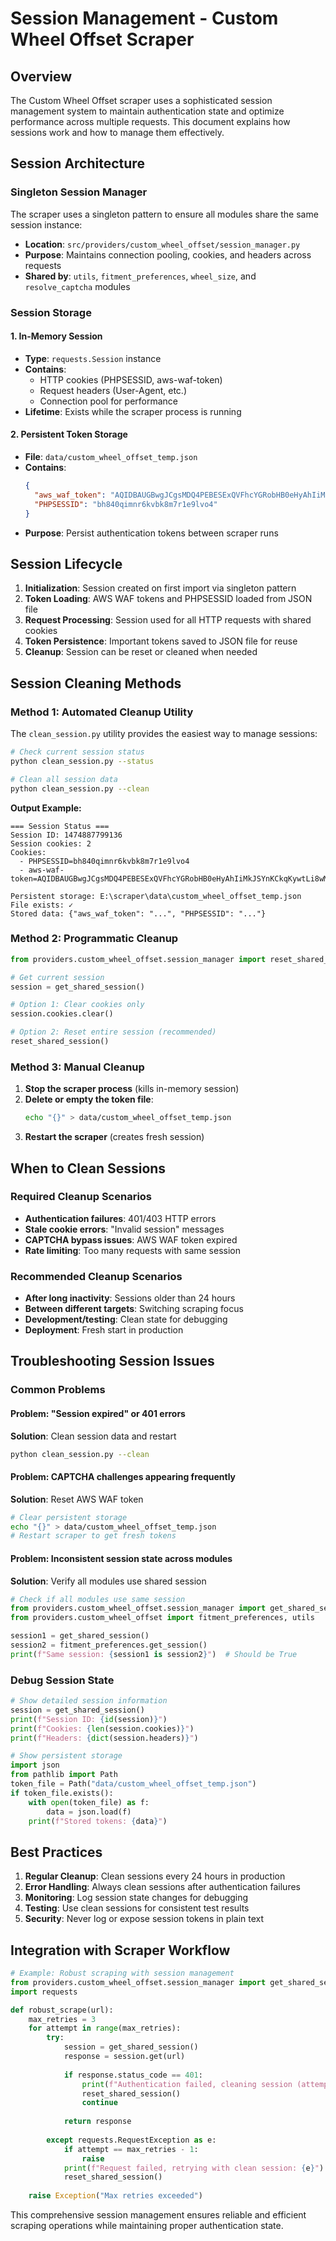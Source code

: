 # Session Management - Custom Wheel Offset Scraper

## Overview

The Custom Wheel Offset scraper uses a sophisticated session management system to maintain authentication state and optimize performance across multiple requests. This document explains how sessions work and how to manage them effectively.

## Session Architecture

### Singleton Session Manager
The scraper uses a singleton pattern to ensure all modules share the same session instance:
- **Location**: `src/providers/custom_wheel_offset/session_manager.py`
- **Purpose**: Maintains connection pooling, cookies, and headers across requests
- **Shared by**: `utils`, `fitment_preferences`, `wheel_size`, and `resolve_captcha` modules

### Session Storage

#### 1. In-Memory Session
- **Type**: `requests.Session` instance
- **Contains**: 
  - HTTP cookies (PHPSESSID, aws-waf-token)
  - Request headers (User-Agent, etc.)
  - Connection pool for performance
- **Lifetime**: Exists while the scraper process is running

#### 2. Persistent Token Storage
- **File**: `data/custom_wheel_offset_temp.json`
- **Contains**:
  ```json
  {
    "aws_waf_token": "AQIDBAUGBwgJCgsMDQ4PEBESExQVFhcYGRobHB0eHyAhIiMkJSYnKCkqKywtLi8wMTIzNDU2Nzg5Ojs8PT4_QA",
    "PHPSESSID": "bh840qimnr6kvbk8m7r1e9lvo4"
  }
  ```
- **Purpose**: Persist authentication tokens between scraper runs

## Session Lifecycle

1. **Initialization**: Session created on first import via singleton pattern
2. **Token Loading**: AWS WAF tokens and PHPSESSID loaded from JSON file
3. **Request Processing**: Session used for all HTTP requests with shared cookies
4. **Token Persistence**: Important tokens saved to JSON file for reuse
5. **Cleanup**: Session can be reset or cleaned when needed

## Session Cleaning Methods

### Method 1: Automated Cleanup Utility

The `clean_session.py` utility provides the easiest way to manage sessions:

```bash
# Check current session status
python clean_session.py --status

# Clean all session data
python clean_session.py --clean
```

**Output Example:**
```
=== Session Status ===
Session ID: 1474887799136
Session cookies: 2
Cookies:
  - PHPSESSID=bh840qimnr6kvbk8m7r1e9lvo4
  - aws-waf-token=AQIDBAUGBwgJCgsMDQ4PEBESExQVFhcYGRobHB0eHyAhIiMkJSYnKCkqKywtLi8wMTIzNDU2Nzg5Ojs8PT4_QA

Persistent storage: E:\scraper\data\custom_wheel_offset_temp.json
File exists: ✓
Stored data: {"aws_waf_token": "...", "PHPSESSID": "..."}
```

### Method 2: Programmatic Cleanup

```python
from providers.custom_wheel_offset.session_manager import reset_shared_session, get_shared_session

# Get current session
session = get_shared_session()

# Option 1: Clear cookies only
session.cookies.clear()

# Option 2: Reset entire session (recommended)
reset_shared_session()
```

### Method 3: Manual Cleanup

1. **Stop the scraper process** (kills in-memory session)
2. **Delete or empty the token file**:
   ```bash
   echo "{}" > data/custom_wheel_offset_temp.json
   ```
3. **Restart the scraper** (creates fresh session)

## When to Clean Sessions

### Required Cleanup Scenarios
- **Authentication failures**: 401/403 HTTP errors
- **Stale cookie errors**: "Invalid session" messages
- **CAPTCHA bypass issues**: AWS WAF token expired
- **Rate limiting**: Too many requests with same session

### Recommended Cleanup Scenarios
- **After long inactivity**: Sessions older than 24 hours
- **Between different targets**: Switching scraping focus
- **Development/testing**: Clean state for debugging
- **Deployment**: Fresh start in production

## Troubleshooting Session Issues

### Common Problems

#### Problem: "Session expired" or 401 errors
**Solution**: Clean session data and restart
```bash
python clean_session.py --clean
```

#### Problem: CAPTCHA challenges appearing frequently
**Solution**: Reset AWS WAF token
```bash
# Clear persistent storage
echo "{}" > data/custom_wheel_offset_temp.json
# Restart scraper to get fresh tokens
```

#### Problem: Inconsistent session state across modules
**Solution**: Verify all modules use shared session
```python
# Check if all modules use same session
from providers.custom_wheel_offset.session_manager import get_shared_session
from providers.custom_wheel_offset import fitment_preferences, utils

session1 = get_shared_session()
session2 = fitment_preferences.get_session()
print(f"Same session: {session1 is session2}")  # Should be True
```

### Debug Session State

```python
# Show detailed session information
session = get_shared_session()
print(f"Session ID: {id(session)}")
print(f"Cookies: {len(session.cookies)}")
print(f"Headers: {dict(session.headers)}")

# Show persistent storage
import json
from pathlib import Path
token_file = Path("data/custom_wheel_offset_temp.json")
if token_file.exists():
    with open(token_file) as f:
        data = json.load(f)
    print(f"Stored tokens: {data}")
```

## Best Practices

1. **Regular Cleanup**: Clean sessions every 24 hours in production
2. **Error Handling**: Always clean sessions after authentication failures
3. **Monitoring**: Log session state changes for debugging
4. **Testing**: Use clean sessions for consistent test results
5. **Security**: Never log or expose session tokens in plain text

## Integration with Scraper Workflow

```python
# Example: Robust scraping with session management
from providers.custom_wheel_offset.session_manager import get_shared_session, reset_shared_session
import requests

def robust_scrape(url):
    max_retries = 3
    for attempt in range(max_retries):
        try:
            session = get_shared_session()
            response = session.get(url)
            
            if response.status_code == 401:
                print(f"Authentication failed, cleaning session (attempt {attempt + 1})")
                reset_shared_session()
                continue
                
            return response
            
        except requests.RequestException as e:
            if attempt == max_retries - 1:
                raise
            print(f"Request failed, retrying with clean session: {e}")
            reset_shared_session()
    
    raise Exception("Max retries exceeded")
```

This comprehensive session management ensures reliable and efficient scraping operations while maintaining proper authentication state.